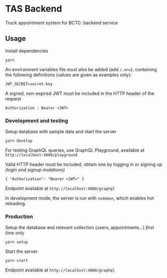 # TAS Backend

Truck appointment system for BCTC: backend service

## Usage
Install dependencies
```
yarn
```

An environment variables file must also be added (add `/.env`), containing the following definitions (values are given as examples only):
```
JWT_SECRET=secret-key
```

A signed, non-expired JWT must be included in the HTTP header of the request
```
Authorization : Bearer <JWT>
```

### Development and testing
Setup database with sample data and start the server
```
yarn develop
```

For testing GraphQL queries, use GraphQL Playground, available at `http://localhost:4000/playground`

Valid HTTP header must be included, obtain one by logging in or signing up *(login and signup mutations)*
```
{ "Authorization": "Bearer <JWT>" }
```

Endpoint available at `http://localhost:4000/graphql`

In development mode, the server is run with `nodemon`, which enables hot reloading.


### Production
Setup the database and relevant collection (users, appointments...) *first time only*
```
yarn setup
```

Start the server
```
yarn start
```

Endpoint available at `http://localhost:4000/graphql`
